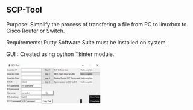 SCP-Tool
--------------------------------------------------------------------------------------------------------------------------------------------------------
Purpose: Simplify the process of transfering a file from PC to linuxbox to Cisco Router or Switch.

Requirements: Putty Software Suite must be installed on system. 


GUI : Created using python Tkinter module. 

<img src="/img/gui.png" width="50%">

